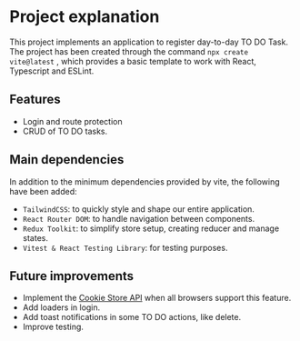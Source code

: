 # Project explanation

This project implements an application to register day-to-day TO DO Task. The project has been created through the command  `npx create vite@latest` , which provides a basic template to work with React, Typescript and ESLint.

## Features
- Login and route protection
- CRUD of TO DO tasks.

## Main dependencies

In addition to the minimum dependencies provided by vite, the following have been added:

- `TailwindCSS`: to quickly style and shape our entire application.
- `React Router DOM`: to handle navigation between components.
- `Redux Toolkit`: to simplify  store setup, creating reducer and manage states.
- `Vitest & React Testing Library`: for testing purposes.

## Future improvements

- Implement the [Cookie Store API](https://developer.mozilla.org/en-US/docs/Web/API/Cookie_Store_API) when all browsers support this feature. 
- Add loaders in login.
- Add toast notifications in some TO DO actions, like delete.
- Improve testing.

